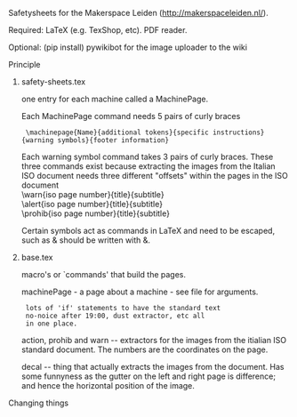 Safetysheets for the Makerspace Leiden (http://makerspaceleiden.nl/).

Required:
	LaTeX (e.g. TexShop, etc).
	PDF reader.

Optional:
	(pip install) pywikibot for the image uploader to the wiki

Principle

1) safety-sheets.tex

	one entry for each machine called a MachinePage.
	
	Each MachinePage command needs 5 pairs of curly braces
	
		\machinepage{Name}{additional tokens}{specific instructions}{warning symbols}{footer information}
	
	Each warning symbol command takes 3 pairs of curly braces. These three commands exist because extracting the images from the Italian ISO document needs three different "offsets" within the pages in the ISO document  
		\warn{iso page number}{title}{subtitle}  
		\alert{iso page number}{title}{subtitle}  
		\prohib{iso page number}{title}{subtitle}  
		
	Certain symbols act as commands in LaTeX and need to be escaped, such as & should be written with \&.

2) base.tex
	
	macro's or `commands' that build the pages.

	machinePage - a page about a machine - see file for arguments.
		
		lots of 'if' statements to have the standard text
		no-noice after 19:00, dust extractor, etc all
		in one place.

	action, prohib and warn -- extractors for the images from
		the itialian ISO standard document. The numbers are
		the coordinates on the page.

	decal -- thing that actually extracts the images from the
		document. Has some funnyness as the gutter on the
		left and right page is difference; and hence the
		horizontal position of the image.

Changing things
